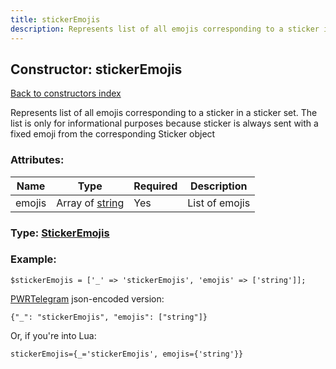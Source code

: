 ```yaml
---
title: stickerEmojis
description: Represents list of all emojis corresponding to a sticker in a sticker set. The list is only for informational purposes because sticker is always sent with a fixed emoji from the corresponding Sticker object
---
```

## Constructor: stickerEmojis  
[Back to constructors index](index.md)



Represents list of all emojis corresponding to a sticker in a sticker set. The list is only for informational purposes because sticker is always sent with a fixed emoji from the corresponding Sticker object

### Attributes:

| Name     |    Type       | Required | Description |
|----------|---------------|----------|-------------|
|emojis|Array of [string](../constructors/string.md) | Yes|List of emojis|



### Type: [StickerEmojis](../types/StickerEmojis.md)


### Example:

```
$stickerEmojis = ['_' => 'stickerEmojis', 'emojis' => ['string']];
```  

[PWRTelegram](https://pwrtelegram.xyz) json-encoded version:

```
{"_": "stickerEmojis", "emojis": ["string"]}
```


Or, if you're into Lua:  


```
stickerEmojis={_='stickerEmojis', emojis={'string'}}

```


